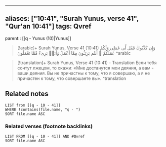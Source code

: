 
---
aliases: ["10:41", "Surah Yunus, verse 41", "Qur'an 10:41"]
tags: Qvref
---

parent:: [[q - Yunus (10)|Yunus]]

> [!arabic]+ Surah Yunus, Verse 41 (10:41)
> <span class="quran-arabic">وَإِن كَذَّبُوكَ فَقُل لِّى عَمَلِى وَلَكُمْ عَمَلُكُمْ ۖ أَنتُم بَرِيٓـُٔونَ مِمَّآ أَعْمَلُ وَأَنَا۠ بَرِىٓءٌ مِّمَّا تَعْمَلُونَ</span>
^arabic

> [!translation]+ Surah Yunus, Verse 41 (10:41) - Translation
> Если тебя сочтут лжецом, то скажи: «Мне достанутся мои деяния, а вам - ваши деяния. Вы не причастны к тому, что я совершаю, а я не причастен к тому, что совершаете вы».
^translation



## Related notes
```dataview
LIST from [[q - 10 - 41]]
WHERE !contains(file.name, "q - ")
SORT file.name ASC
```

### Related verses (footnote backlinks)
```dataview
LIST FROM [[q - 10 - 41]] AND #Qvref
SORT file.name ASC
```

